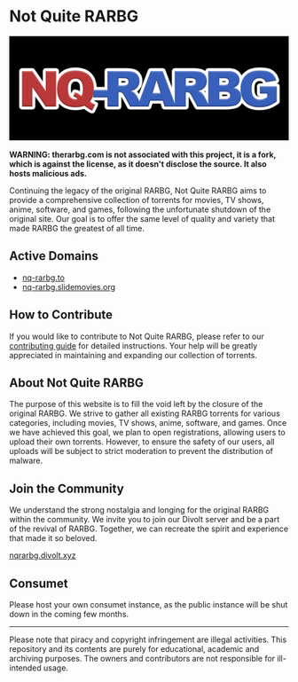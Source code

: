 # Not Quite RARBG

![Not Quite RARBG](NQ-RARBG.png)

**WARNING: therarbg.com is not associated with this project, it is a fork, which is against the license, as it doesn't disclose the source. It also hosts malicious ads.**

Continuing the legacy of the original RARBG, Not Quite RARBG aims to provide a comprehensive collection of torrents for movies, TV shows, anime, software, and games, following the unfortunate shutdown of the original site. Our goal is to offer the same level of quality and variety that made RARBG the greatest of all time.

## Active Domains
- [nq-rarbg.to](https://nq-rarbg.to/)
- [nq-rarbg.slidemovies.org](https://nq-rarbg.slidemovies.org/)

## How to Contribute
If you would like to contribute to Not Quite RARBG, please refer to our [contributing guide](./CONTRIBUTING.md) for detailed instructions. Your help will be greatly appreciated in maintaining and expanding our collection of torrents.

## About Not Quite RARBG
The purpose of this website is to fill the void left by the closure of the original RARBG. We strive to gather all existing RARBG torrents for various categories, including movies, TV shows, anime, software, and games. Once we have achieved this goal, we plan to open registrations, allowing users to upload their own torrents. However, to ensure the safety of our users, all uploads will be subject to strict moderation to prevent the distribution of malware.

## Join the Community
We understand the strong nostalgia and longing for the original RARBG within the community. We invite you to join our Divolt server and be a part of the revival of RARBG. Together, we can recreate the spirit and experience that made it so beloved.

[nqrarbg.divolt.xyz](https://nqrarbg.divolt.xyz)

## Consumet
Please host your own consumet instance, as the public instance will be shut down in the coming few months.

---

Please note that piracy and copyright infringement are illegal activities. This repository and its contents are purely for educational, academic and archiving purposes. The owners and contributors are not responsible for ill-intended usage.
